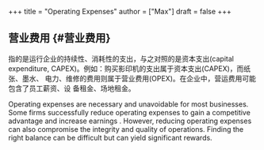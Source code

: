 +++
title = "Operating Expenses"
author = ["Max"]
draft = false
+++

## 营业费用 {#营业费用}

指的是运行企业的持续性、消耗性的支出，与之对照的是资本支出(capital
expenditure, CAPEX)。例如：购买影印机的支出属于资本支出(CAPEX)，而纸张、墨水、
电力、维修的费用则属于营业费用(OPEX)。在企业中，营运费用可能包含了员工薪资、设
备租金、场地租金。

Operating expenses are necessary and unavoidable for most businesses. Some
firms successfully reduce operating expenses to gain a competitive advantage
and increase earnings . However, reducing operating expenses can also
compromise the integrity and quality of operations. Finding the right balance
can be difficult but can yield significant rewards.
